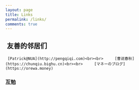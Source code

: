 ```yaml
---
layout: page
title: Links
permalink: /links/
comments: true
---
```


##  友善的邻居们

     [Patrick@NUA](http://pengqiqi.com)<br><br>     [曹说春秋](https://chunqiu.bighu.cn)<br><br>     [マネーのブログ](https://orewa.money)


###  互勉



